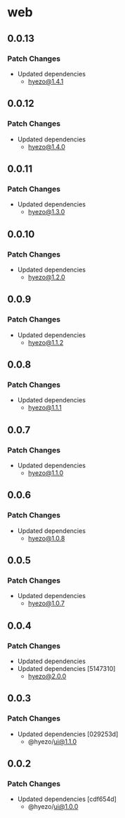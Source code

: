 # web

## 0.0.13

### Patch Changes

- Updated dependencies
  - hyezo@1.4.1

## 0.0.12

### Patch Changes

- Updated dependencies
  - hyezo@1.4.0

## 0.0.11

### Patch Changes

- Updated dependencies
  - hyezo@1.3.0

## 0.0.10

### Patch Changes

- Updated dependencies
  - hyezo@1.2.0

## 0.0.9

### Patch Changes

- Updated dependencies
  - hyezo@1.1.2

## 0.0.8

### Patch Changes

- Updated dependencies
  - hyezo@1.1.1

## 0.0.7

### Patch Changes

- Updated dependencies
  - hyezo@1.1.0

## 0.0.6

### Patch Changes

- Updated dependencies
  - hyezo@1.0.8

## 0.0.5

### Patch Changes

- Updated dependencies
  - hyezo@1.0.7

## 0.0.4

### Patch Changes

- Updated dependencies
- Updated dependencies [5147310]
  - hyezo@2.0.0

## 0.0.3

### Patch Changes

- Updated dependencies [029253d]
  - @hyezo/ui@1.1.0

## 0.0.2

### Patch Changes

- Updated dependencies [cdf654d]
  - @hyezo/ui@1.0.0
